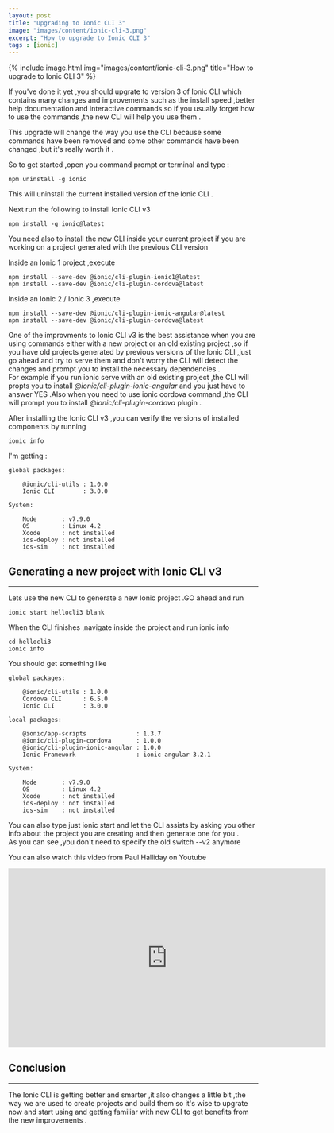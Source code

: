 ```yaml
---
layout: post
title: "Upgrading to Ionic CLI 3"
image: "images/content/ionic-cli-3.png"
excerpt: "How to upgrade to Ionic CLI 3" 
tags : [ionic]
---
```


{% include image.html 
    img="images/content/ionic-cli-3.png" 
    title="How to upgrade to Ionic CLI 3" 
%}



If you've done it yet ,you should upgrate to version 3 of Ionic CLI which contains many changes and improvements
such as the install speed ,better help documentation and interactive commands so if you usually forget how 
to use the commands ,the new CLI will help you use them .

This upgrade will change the way you use the CLI because some commands have been removed and some other 
commands have been changed ,but it's really worth it . 

So to get started ,open you command prompt or terminal and type :
    
    npm uninstall -g ionic 
    
This will uninstall the current installed version of the Ionic CLI .

Next run the following to install Ionic CLI v3

    npm install -g ionic@latest

You need also to install the new CLI inside your current project if you are working on a project generated 
with the previous CLI version 

Inside an Ionic 1 project ,execute 

    npm install --save-dev @ionic/cli-plugin-ionic1@latest 
    npm install --save-dev @ionic/cli-plugin-cordova@latest

Inside an Ionic 2 / Ionic 3 ,execute

    npm install --save-dev @ionic/cli-plugin-ionic-angular@latest
    npm install --save-dev @ionic/cli-plugin-cordova@latest

<div class="note">
One of the improvments to Ionic CLI v3 is the best assistance when you are using commands either with a 
new project or an old existing project ,so if you have old projects generated by previous versions of the 
Ionic CLI ,just go ahead and try to serve them and don't worry the CLI will detect the changes and prompt 
you to install the necessary dependencies .
<br>
For example if you run ionic serve with an old existing project ,the CLI will propts you to install 
<em> @ionic/cli-plugin-ionic-angular </em> and you just have to answer YES .Also when you need to use 
ionic cordova command ,the CLI will prompt you to install <em>@ionic/cli-plugin-cordova</em> plugin .
</div>


After installing the Ionic CLI v3 ,you can verify the versions of installed components by running 

    ionic info 

I'm getting :    

    global packages:

        @ionic/cli-utils : 1.0.0
        Ionic CLI        : 3.0.0

    System:

        Node       : v7.9.0
        OS         : Linux 4.2
        Xcode      : not installed
        ios-deploy : not installed
        ios-sim    : not installed

Generating a new project with Ionic CLI v3
-----------------------------------------------
------------------------------------------------

Lets use the new CLI to generate a new Ionic  project .GO ahead and run 

    ionic start hellocli3 blank 

When the CLI finishes ,navigate inside the project and run ionic info 

    cd hellocli3
    ionic info 

You should get something like 

    global packages:

        @ionic/cli-utils : 1.0.0
        Cordova CLI      : 6.5.0 
        Ionic CLI        : 3.0.0

    local packages:

        @ionic/app-scripts              : 1.3.7
        @ionic/cli-plugin-cordova       : 1.0.0
        @ionic/cli-plugin-ionic-angular : 1.0.0
        Ionic Framework                 : ionic-angular 3.2.1

    System:

        Node       : v7.9.0
        OS         : Linux 4.2
        Xcode      : not installed
        ios-deploy : not installed
        ios-sim    : not installed
        
<div class="note">

You can also type just ionic start and let the CLI assists by asking you other info about the project 
you are creating and then generate one for you .
<br>
As you can see ,you don't need to specify the old switch --v2 anymore  
</div>

You can also watch this video from Paul Halliday on Youtube 

<iframe width="640" height="360" src="https://www.youtube.com/embed/aDUnRm9evNw" frameborder="0" allowfullscreen></iframe>

Conclusion
--------------
--------------

The Ionic CLI is getting better and smarter ,it also changes a little bit ,the way we are used to create 
projects and build them so it's wise to upgrate now and start using and getting familiar with new CLI to 
get benefits from the new improvements . 